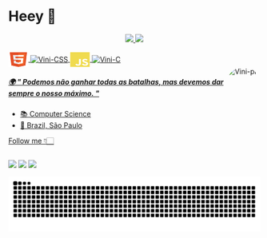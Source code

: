 # Heey 👾

<div align="center">
 <a href="github.com/vinisann">
 <img height="160em" src="https://github-readme-stats.vercel.app/api?username=vinisann&show_icons=true&theme=dark&include_all_commits=true&count_private=true"/>
 <img height="160em" src="https://github-readme-stats.vercel.app/api/top-langs/?username=vinisann&layout=compact&langs_count=7&theme=dark"/>
</div>
 
<div style="display: inline_block"><br>
<img align="center" alt="Vini-HTML" height="30" width="40" src="https://raw.githubusercontent.com/devicons/devicon/master/icons/html5/html5-original.svg"/>
<img align="center" alt="Vini-CSS" height="30" width="40" src="https://cdn.jsdelivr.net/gh/devicons/devicon/icons/css3/css3-original.svg"/>
<img align="center" alt="Vini-JS" height="30" width="40" src="https://raw.githubusercontent.com/devicons/devicon/master/icons/javascript/javascript-plain.svg"/>
<img align="center" alt="Vini-C" height="30" width="40" src="https://cdn.jsdelivr.net/gh/devicons/devicon/icons/c/c-original.svg"/>
</div>

 
 <img align="right" alt="Vini-pic" height="150" style="border-radius:50px;" src="https://img.ibxk.com.br/2019/07/05/homem-aranha-05142830781241.jpg?w=328">
</div>

 
##### 🌍 " Podemos não ganhar todas as batalhas, mas devemos dar sempre o nosso máximo. " 

- 📚 Computer Science
- 📍 Brazil, São Paulo

Follow me 👇🏻

 ##
 
<div> 
  <a href="https://www.instagram.com/_santoosvini/" target="_blank"><img src="https://img.shields.io/badge/-Instagram-%23E4405F?style=for-the-badge&logo=instagram&logoColor=white" target="_blank"></a>
  <a href = "mailto: vinysantoos16@gmail.com"><img src="https://img.shields.io/badge/-Gmail-%23333?style=for-the-badge&logo=gmail&logoColor=white" target="_blank"></a>
  <a href="https://www.linkedin.com/in/vinícius-santos-1680b9208/" target="_blank"><img src="https://img.shields.io/badge/-LinkedIn-%230077B5?style=for-the-badge&logo=linkedin&logoColor=white" target="_blank"></a> 
 
  ![Snake animation](https://github.com/vinisann/vinisann/blob/output/github-contribution-grid-snake.svg)
 
</div>
